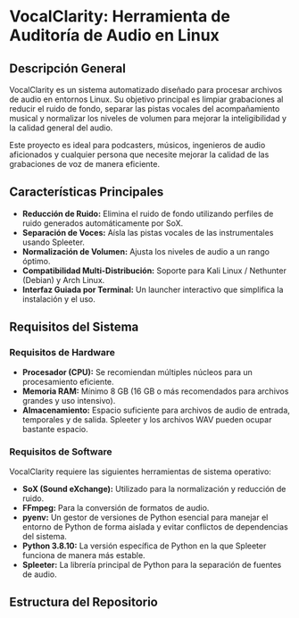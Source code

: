 # VocalClarity: Herramienta de Auditoría de Audio en Linux

## Descripción General

VocalClarity es un sistema automatizado diseñado para procesar archivos de audio en entornos Linux. Su objetivo principal es limpiar grabaciones al reducir el ruido de fondo, separar las pistas vocales del acompañamiento musical y normalizar los niveles de volumen para mejorar la inteligibilidad y la calidad general del audio.

Este proyecto es ideal para podcasters, músicos, ingenieros de audio aficionados y cualquier persona que necesite mejorar la calidad de las grabaciones de voz de manera eficiente.

## Características Principales

* **Reducción de Ruido:** Elimina el ruido de fondo utilizando perfiles de ruido generados automáticamente por SoX.
* **Separación de Voces:** Aísla las pistas vocales de las instrumentales usando Spleeter.
* **Normalización de Volumen:** Ajusta los niveles de audio a un rango óptimo.
* **Compatibilidad Multi-Distribución:** Soporte para Kali Linux / Nethunter (Debian) y Arch Linux.
* **Interfaz Guiada por Terminal:** Un launcher interactivo que simplifica la instalación y el uso.

## Requisitos del Sistema

### Requisitos de Hardware

* **Procesador (CPU):** Se recomiendan múltiples núcleos para un procesamiento eficiente.
* **Memoria RAM:** Mínimo 8 GB (16 GB o más recomendados para archivos grandes y uso intensivo).
* **Almacenamiento:** Espacio suficiente para archivos de audio de entrada, temporales y de salida. Spleeter y los archivos WAV pueden ocupar bastante espacio.

### Requisitos de Software

VocalClarity requiere las siguientes herramientas de sistema operativo:

* **SoX (Sound eXchange):** Utilizado para la normalización y reducción de ruido.
* **FFmpeg:** Para la conversión de formatos de audio.
* **pyenv:** Un gestor de versiones de Python esencial para manejar el entorno de Python de forma aislada y evitar conflictos de dependencias del sistema.
* **Python 3.8.10:** La versión específica de Python en la que Spleeter funciona de manera más estable.
* **Spleeter:** La librería principal de Python para la separación de fuentes de audio.

## Estructura del Repositorio
